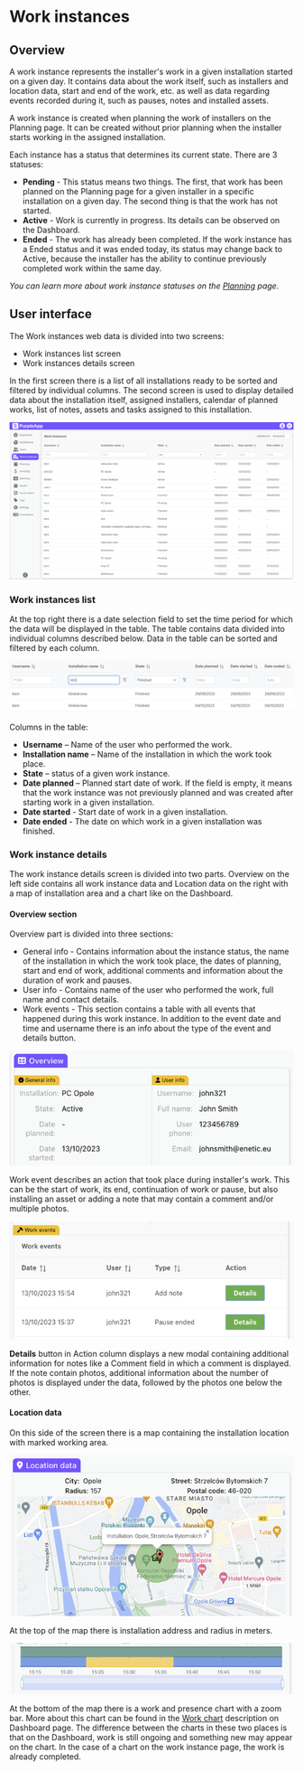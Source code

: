 # Work instances

## Overview

A work instance represents the installer's work in a given installation started on a given day. It contains data about the work itself, such as installers and location data, start and end of the work, etc. as well as data regarding events recorded during it, such as pauses, notes and installed assets.

A work instance is created when planning the work of installers on the Planning page. It can be created without prior planning when the installer starts working in the assigned installation.

Each instance has a status that determines its current state. There are 3 statuses:

- **Pending** - This status means two things. The first, that work has been planned on the Planning page for a given installer in a specific installation on a given day. The second thing is that the work has not started.
- **Active** - Work is currently in progress. Its details can be observed on the Dashboard.
- **Ended** - The work has already been completed. If the work instance has a Ended status and it was ended today, its status may change back to Active, because the installer has the ability to continue previously completed work within the same day.

_You can learn more about work instance statuses on the [Planning](planning.md) page._


## User interface

The Work instances web data is divided into two screens:

- Work instances list screen
- Work instances details screen

In the first screen there is a list of all installations ready to be sorted and filtered by individual columns. 
The second screen is used to display detailed data about the installation itself, assigned installers, calendar of planned works, list of notes, assets and tasks assigned to this installation.

![Work instances](./img/work-instances.png)


### Work instances list

At the top right there is a date selection field to set the time period for which the data will be displayed in the table.
The table contains data divided into individual columns described below. Data in the table can be sorted and filtered by each column.

![Work instances list](./img/work-instances-list.png)

Columns in the table:

- **Username** – Name of the user who performed the work.
- **Installation name** – Name of the installation in which the work took place.
- **State** – status of a given work instance.
- **Date planned** –  Planned start date of work. If the field is empty, it means that the work instance was not previously planned and was created after starting work in a given installation.
- **Date started** - Start date of work in a given installation.
- **Date ended** - The date on which work in a given installation was finished.


### Work instance details

The work instance details screen is divided into two parts. Overview on the left side contains all work instance data and Location data on the right with a map of installation area and a chart like on the Dashboard.

#### Overview section

Overview part is divided into three sections:

- General info - Contains information about the instance status, the name of the installation in which the work took place, the dates of planning, start and end of work, additional comments and information about the duration of work and pauses.
- User info - Contains name of the user who performed the work, full name and contact details.
- Work events - This section contains a table with all events that happened during this work instance. In addition to the event date and time and username there is an info about the type of the event and details button.

![Work instance info](./img/work-instance-info.png)

Work event describes an action that took place during installer's work. This can be the start of work, its end, continuation of work or pause, but also installing an asset or adding a note that may contain a comment and/or multiple photos.

![Work instance events](./img/work-instance-events.png)

**Details** button in Action column displays a new modal containing additional information for notes like a Comment field in which a comment is displayed. If the note contain photos, additional information about the number of photos is displayed under the data, followed by the photos one below the other.

#### Location data

On this side of the screen there is a map containing the installation location with marked working area.

![Work instance map](./img/work-instance-map.png)

At the top of the map there is installation address and radius in meters.

![Work instance chart](./img/work-instance-chart.png)

At the bottom of the map there is a work and presence chart with a zoom bar. More about this chart can be found in the [Work chart](dashboard.md#work-chart) description on Dashboard page. The difference between the charts in these two places is that on the Dashboard, work is still ongoing and something new may appear on the chart. In the case of a chart on the work instance page, the work is already completed.